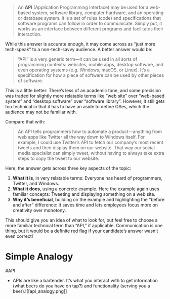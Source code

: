 > An **API** (Application Programming Interface) may be used for a web-based system, software library, computer hardware, and an operating or database system. It is a set of rules (code) and specifications that software programs can follow in order to communicate. Simply put, it works as an interface between different programs and facilitates their interaction.

While this answer is accurate enough, it may come across as “just more tech-speak” to a non-tech-savvy audience. A better answer would be:

> “API” is a very generic term—it can be used in all sorts of programming contexts: websites, mobile apps, desktop software, and even operating systems (e.g. Windows, macOS, or Linux). It’s a specification for how a piece of software can be used by other pieces of software.

This is a little better: There’s less of an academic tone, and some precision was traded for slightly more relatable terms like “web site” over “web-based system” and “desktop software” over “software library”. However, it still gets too technical in that it has to have an aside to define OSes, which the audience may not be familiar with.

Compare that with:

> An API tells programmers how to automate a product—anything from web apps like Twitter all the way down to Windows itself. For example, I could use Twitter’s API to fetch our company’s most recent tweets and then display them on our website. That way our social media specialist can simply tweet, without having to always take extra steps to copy the tweet to our website.

Here, the answer gets across three key aspects of the topic:

1. **What it is**, in very relatable terms: Everyone has heard of programmers, Twitter, and Windows.
2. **What it does**, using a concrete example. Here the example again uses familiar concepts: Tweeting and displaying something on a web site.
3. **Why it’s beneficial**, building on the example and highlighting the “before and after” difference: It saves time and lets employees focus more on creativity over monotony.

This should give you an idea of what to look for, but feel free to choose a more familiar technical term than “API,” if applicable. Communication is one thing, but it would be a definite red flag if your candidate’s answer wasn’t even correct!

# Simple Analogy
#API
- APIs are like a bartender. It’s what you interact with to get information (what beers do you have on tap?) and functionality (serving you a beer).![[api_analogy.png]]